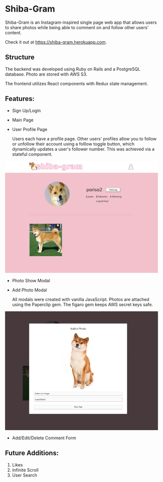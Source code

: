 # Shiba-Gram 
Shiba-Gram is an Instagram-inspired single page web app that allows users to share photos while being able to comment on and follow other users' content. 

Check it out at https://shiba-gram.herokuapp.com. 

## Structure 

The backend was developed using Ruby on Rails and a PostgreSQL database. Photo are stored with AWS S3. 

The frontend utilizes React components with Redux state management. 

## Features: 
* Sign Up/Login 

* Main Page 

* User Profile Page 

   Users each have a profile page. Other users' profiles allow you to follow or unfollow their account using a folllow toggle button, which dynamically updates a user's follower number. This was achieved via a stateful component. 
   
![alt text](https://github.com/pchavoshi/insta_clone/blob/master/github_assets/profile_page_screenshot.png)

* Photo Show Modal 

* Add Photo Modal 

   All modals were created with vanilla JavaScript. Photos are attached using the Paperclip gem. The figaro gem keeps AWS secret keys safe. 
   
 ![alt text](https://github.com/pchavoshi/insta_clone/blob/master/github_assets/add_photo_screenshot.png)

* Add/Edit/Delete Comment Form 


## Future Additions: 

1. Likes
2. Infinite Scroll 
3. User Search 
